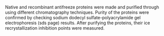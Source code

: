 Native and recombinant antifreeze proteins were made and purified through using different chromatography techniques. Purity of the proteins were confirmed by checking sodium dodecyl sulfate-polyacrylamide gel electrophoresis (sds page) results. After purifying the proteins, their ice recrystallization inhibition points were measured.
